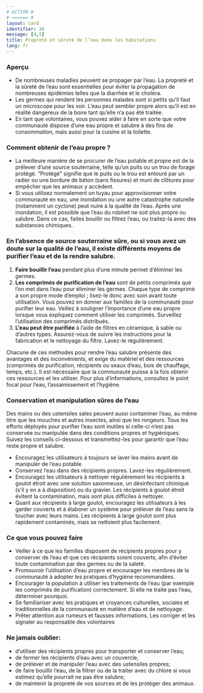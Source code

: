 ```yaml
---
# ACTION #
# ====== #
layout: card
identifier: 30
message: [4,5]
title: Propreté et sûreté de l’eau dans les habitations
lang: fr
---
```


### Aperçu

- De nombreuses maladies peuvent se propager par l’eau. La propreté et la sûreté de l’eau sont essentielles pour éviter la propagation de nombreuses épidémies telles que la diarrhée et le choléra.
- Les germes qui rendent les personnes malades sont si petits qu’il faut un microscope pour les voir. L’eau peut sembler propre alors qu’il est en réalité dangereux de la boire tant qu’elle n’a pas été traitée.
- En tant que volontaires, vous pouvez aider à faire en sorte que votre communauté dispose d’une eau propre et salubre à des fins de consommation, mais aussi pour la cuisine et la toilette.

### Comment obtenir de l’eau propre ?

- La meilleure manière de se procurer de l’eau potable et propre est de la prélever d’une source souterraine, telle qu’un puits ou un trou de forage protégé. “Protégé” signifie que le puits ou le trou est entouré par un radier ou une bordure de béton (sans fissures) et muni de clôtures pour empêcher que les animaux y accèdent.
- Si vous utilisez normalement un tuyau pour approvisionner votre communauté en eau, une inondation ou une autre catastrophe naturelle (notamment un cyclone) peut nuire à la qualité de l’eau. Après une inondation, il est possible que l’eau du robinet ne soit plus propre ou salubre. Dans ce cas, faites bouillir ou filtrez l’eau, ou traitez-la avec des substances chimiques.

### En l’absence de source souterraine sûre, ou si vous avez un doute sur la qualité de l’eau, il existe différents moyens de purifier l’eau et de la rendre salubre.

1. **Faire bouillir l’eau** pendant plus d’une minute permet d’éliminer les germes.
2. **Les comprimés de purification de l’eau** sont de petits comprimés que l’on met dans l’eau pour éliminer les germes. Chaque type de comprimé a son propre mode d’emploi ; lisez-le donc avec soin avant toute utilisation. Vous pouvez en donner aux familles de la communauté pour purifier leur eau. Veillez à souligner l’importance d’une eau propre lorsque vous expliquez comment utiliser les comprimés. Surveillez l’utilisation des comprimés distribués.
3. **L’eau peut être purifiée** à l’aide de filtres en céramique, à sable ou d’autres types. Assurez-vous de suivre les instructions pour la fabrication et le nettoyage du filtre. Lavez-le régulièrement.

Chacune de ces méthodes pour rendre l’eau salubre présente des avantages et des inconvénients, et exige du matériel et des ressources (comprimés de purification, récipients ou seaux d’eau, bois de chauffage, temps, etc.). Il est nécessaire que la communauté puisse à la fois obtenir ces ressources et les utiliser. Pour plus d’informations, consultez le point focal pour l’eau, l’assainissement et l’hygiène.

### Conservation et manipulation sûres de l’eau

Des mains ou des ustensiles sales peuvent aussi contaminer l’eau, au même titre que les mouches et autres insectes, ainsi que les rongeurs. Tous les efforts déployés pour purifier l’eau sont inutiles si celle-ci n’est pas conservée ou manipulée dans des conditions propres et hygiéniques. Suivez les conseils ci-dessous et transmettez-les pour garantir que l’eau reste propre et salubre.
- Encouragez les utilisateurs à toujours se laver les mains avant de manipuler de l’eau potable.
- Conservez l’eau dans des récipients propres. Lavez-les régulièrement.
- Encouragez les utilisateurs à nettoyer régulièrement les récipients à goulot étroit avec une solution savonneuse, un désinfectant chimique (s’il y en a à disposition) ou du gravier. Les récipients à goulot étroit évitent la contamination, mais sont plus difficiles à nettoyer.
- Quant aux récipients à large goulot, encouragez les utilisateurs à les garder couverts et à élaborer un système pour prélever de l’eau sans la toucher avec leurs mains. Les récipients à large goulot sont plus rapidement contaminés, mais se nettoient plus facilement.

### Ce que vous pouvez faire

- Veiller à ce que les familles disposent de récipients propres pour y conserver de l’eau et que ces récipients soient couverts, afin d’éviter toute contamination par des germes ou de la saleté.
- Promouvoir l’utilisation d’eau propre et encourager les membres de la communauté à adopter les pratiques d’hygiène recommandées.
- Encourager la population à utiliser les traitements de l’eau (par exemple les comprimés de purification) correctement. Si elle ne traite pas l’eau, déterminer pourquoi.
- Se familiariser avec les pratiques et croyances culturelles, sociales et traditionnelles de la communauté en matière d’eau et de nettoyage.
- Prêter attention aux rumeurs et fausses informations. Les corriger et les signaler au responsable des volontaires

### Ne jamais oublier:

- d’utiliser des récipients propres pour transporter et conserver l’eau;
- de fermer les récipients d’eau avec un couvercle;
- de prélever et de manipuler l’eau avec des ustensiles propres;
- de faire bouillir l’eau, de la filtrer ou de la traiter avec du chlore si vous estimez qu’elle pourrait ne pas être salubre;
- de maintenir la propreté de vos sources et de les protéger des animaux.
